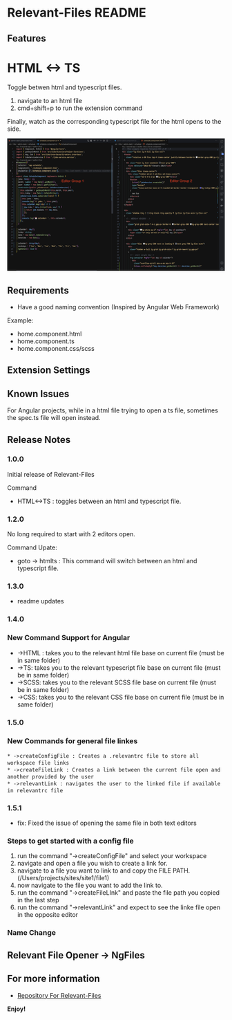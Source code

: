# Relevant-Files README


## Features

# HTML <-> TS
Toggle betwen html and typescript files.

1. navigate to an html file
2. cmd+shift+p to run the extension command

Finally, watch as the corresponding typescript file for the html opens to the side.



![show casing editors](images/showEditors.png)

<!-- > Tip: Many popular extensions utilize animations. This is an excellent way to show off your extension! We recommend short, focused animations that are easy to follow. -->

## Requirements

* Have a good naming convention (Inspired by Angular Web Framework)
 
 Example:
  
  * home.component.html
  * home.component.ts
  * home.component.css/scss

## Extension Settings

## Known Issues

For Angular projects, while in a html file trying to open a ts file, sometimes the spec.ts file will open instead.

## Release Notes


### 1.0.0

Initial release of Relevant-Files

Command
* HTML<->TS : toggles between an html and typescript file.

### 1.2.0

No long required to start with 2 editors open.

Command Upate:

* goto -> htmlts : This command will switch between an html and typescript file.


### 1.3.0
* readme updates

### 1.4.0
 ### New Command Support for Angular
 * ->HTML : takes you to the relevant html file base on current file (must be in same folder)
 * ->TS: takes you to the relevant typescript file base on current file (must be in same folder)
 * ->SCSS: takes you to the relevant SCSS file base on current file (must be in same folder)
 * ->CSS: takes you to the relevant CSS file base on current file (must be in same folder)


 ### 1.5.0
 ### New Commands for general file linkes
    * ->createConfigFile : Creates a .relevantrc file to store all workspace file links
    * ->createFileLink : Creates a link between the current file open and another provided by the user
    * ->relevantLink : navigates the user to the linked file if available in relevantrc file

### 1.5.1
 * fix: Fixed the issue of opening the same file in both text editors
### Steps to get started with a config file
1. run the command "->createConfigFile" and select your workspace
2. navigate and open a file you wish to create a link for. 
3. navigate to a file you want to link to and copy the FILE PATH. (/Users/projects/sites/site1/file1)
4. now navigate to the file you want to add the link to.
5. run the command "->createFileLInk" and paste the file path you copied in the last step
6. run the command "->relevantLink" and expect to see the linke file open in the opposite editor


### Name Change
Relevant File Opener -> NgFiles
---

<!-- ## Following extension guidelines -->

<!-- Ensure that you've read through the extensions guidelines and follow the best practices for creating your extension. -->

<!-- * [Extension Guidelines](https://code.visualstudio.com/api/references/extension-guidelines) -->


## For more information

* [Repository For Relevant-Files](http://code.visualstudio.com/docs/languages/markdown)
<!-- * [Markdown Syntax Reference](https://help.github.com/articles/markdown-basics/) -->

**Enjoy!**
